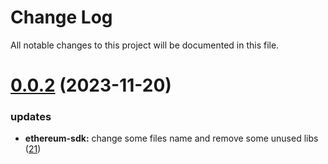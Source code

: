 
# Change Log

All notable changes to this project will be documented in this file.

# [0.0.2](https://github.com/xiaohuasheng0x1/blockchains) (2023-11-20)

### updates

- **ethereum-sdk:** change some files name and remove some unused libs ([21](https://github.com/xiaohuasheng0x1/blockchains/pull/21))
